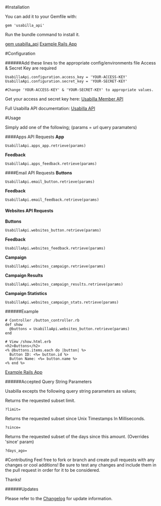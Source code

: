 #Installation

You can add it to your Gemfile with:
```
gem 'usabilla_api'
```
Run the bundle command to install it.

[gem usabilla_api](https://rubygems.org/gems/usabilla_api/)
[Example Rails App](https://github.com/JMolinaro/usabilla_api_example)

#Configuration

######Add these lines to the appropriate config/environments file
Access & Secret Key are required
```
UsabillaApi.configuration.access_key = 'YOUR-ACCESS-KEY'
UsabillaApi.configuration.secret_key = 'YOUR-SECRET-KEY'

#Change 'YOUR-ACCESS-KEY' & 'YOUR-SECRET-KEY' to appropriate values.
```
Get your access and secret key here: [Usabilla Member API](https://usabilla.com/member/api)

Full Usabilla API documentation: [Usabilla API](https://usabilla.com/api)

#Usage

Simply add one of the following;
(params = url query paramaters)

####Apps API Requests
**App**
```
UsabillaApi.apps_app.retrieve(params)
```
**Feedback**
```
UsabillaApi.apps_feedback.retrieve(params)
```

####Email API Requests
**Buttons**
```
UsabillaApi.email_button.retrieve(params)
```
**Feedback**
```
UsabillaApi.email_feedback.retrieve(params)
```

#### Websites API Requests
**Buttons**
```
UsabillaApi.websites_button.retrieve(params)
```
**Feedback**
```
UsabillaApi.websites_feedback.retrieve(params)
```
**Campaign**
```
UsabillaApi.websites_campaign.retrieve(params)
```
**Campaign Results**
```
UsabillaApi.websites_campaign_results.retrieve(params)
```
**Campaign Statistics**
```
UsabillaApi.websites_campaign_stats.retrieve(params)
```

######Example
```
# Controller /button_controller.rb
def show
  @buttons = UsabillaApi.websites_button.retrieve(params)
end
```
```
# View /show.html.erb
<h2>Buttons</h2>
<% @buttons.items.each do |button| %>
  Button ID: <%= button.id %>
  Button Name: <%= button.name %>
<% end %>
```
[Example Rails App](https://github.com/JMolinaro/usabilla_api_example)

######Accepted Query String Parameters

Usabilla excepts the following query string parameters as values;

Returns the requested subset limit.
```
?limit=
```
Returns the requested subset since Unix Timestamps In Milliseconds.
```
?since= 
```
Returns the requested subset of the days since this amount. (Overrides 'since' param)
```
?days_ago= 
```

#Contributing
Feel free to fork or branch and create pull requests with any changes or cool additions!
Be sure to test any changes and include them in the pull request in order for it to be considered.

Thanks!


######Updates

Please refer to the [Changelog](https://github.com/JMolinaro/usabilla_api/blob/master/CHANGELOG.md) for update information.
